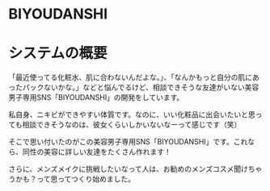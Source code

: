 # BIYOUDANSHI
<h1>システムの概要</h1>
<p>「最近使ってる化粧水、肌に合わないんだよな。」、「なんかもっと自分の肌にあったパックないかな。」などと悩んでるけど、相談できそうな友達がいない美容男子専用SNS「BIYOUDANSHI」の開発をしています。</p>
<p>私自身、ニキビができやすい体質です。なのに、いい化粧品に出会いたいと思っても相談できそうなのは、彼女くらいしかいないなーって感じです（笑）</p>
<p>そこで思い付いたのがこの美容男子専用SNS「BIYOUDANSHI」です。これなら、同性の美容に詳しい友達をたくさん作れます！</p>
<p>さらに、メンズメイクに挑戦したいなって人は、お勧めのメンズコスメ聞けちゃうかも？って思ってつくり始めました。</p>

